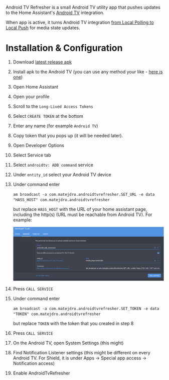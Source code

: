 Android TV Refresher is a small Android TV utility app that pushes updates to the Home Assistant's [Android TV](https://www.home-assistant.io/integrations/androidtv/) integration.

When app is active, it turns Android TV integration [from Local Polling to Local Push](https://www.home-assistant.io/blog/2016/02/12/classifying-the-internet-of-things/#classifiers) for media state updates. 

# Installation & Configuration

1. Download [latest release apk](releases/latest)
2. Install apk to the Android TV (you can use any method your like - [here is one](https://www.androidpolice.com/2021/02/23/how-to-sideload-any-application-on-android-tv/))
3. Open Home Assistant
4. Open your profile
5. Scroll to the `Long-Lived Access Tokens`
6. Select `CREATE TOKEN` at the bottom
7. Enter any name (for example `Android TV`)
8. Copy token that you pops up (it will be needed later).
9. Open Developer Options
10. Select Service tab
11. Select `androidtv: ADB command` service
12. Under `entity_id` select your Android TV device
13. Under command enter 

    ```am broadcast -a com.matejdro.androidtvrefresher.SET_URL -e data "HASS_HOST" com.matejdro.androidtvrefresher```

    but replace `HASS_HOST` with the URL of your home assistant page, including the http(s) (URL must be reachable from Android TV). For example:

    ![](images/example.png)
14. Press `CALL SERVICE`
15. Under command enter 

    ```am broadcast -a com.matejdro.androidtvrefresher.SET_TOKEN -e data "TOKEN" com.matejdro.androidtvrefresher```

    but replace `TOKEN` with the token that you created in step 8
14. Press `CALL SERVICE`
15. On the Android TV, open System Settings (this might)
16. Find Notification Listener settings (this might be different on every Android TV. For Shield, it is under Apps -> Special app access -> Notification access)
17. Enable AndroidTvRefresher
